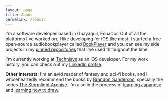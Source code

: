 ```yaml
---
layout: page
title: About
permalink: /about/
---
```


I'm a software developer based in Guayaquil, Ecuador. Out of all the platforms I've worked on, I like developing for iOS the most. I started a free open-source audiobookplayer called [BookPlayer](https://github.com/TortugaPower/BookPlayer) and you can see my side projects in my [pinned repositories](https://github.com/GianniCarlo) that I've used throughout the time.

I'm currently working at [Technisys](https://www.technisys.com) as an iOS developer. For my work history, you can check out my [LinkedIn profile](https://www.linkedin.com/in/gianni-carlo-64362b66/).

**Other Interests**: I'm an avid reader of fantasy and sci-fi books, and I wholeheartedly recommend the books by [Brandon Sanderson](https://brandonsanderson.com), specially the series [The Stormlight Archive](https://brandonsanderson.com/books/the-stormlight-archive/). I'm also in the process of [learning Japanese](http://www.guidetojapanese.org/learn/) and [learning how to draw](https://drawabox.com).